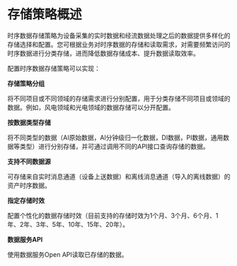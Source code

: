 # 存储策略概述

时序数据存储策略为设备采集的实时数据和经流数据处理之后的数据提供多样化的存储选择和配置。您可根据业务对时序数据的存储和读取需求，对需要频繁访问的时序数据进行分类存储，进而降低数据存储成本、提升数据读取效率。

配置时序数据存储策略可以实现：

**存储策略分组**

将不同项目或不同领域的存储需求进行分别配置，用于分类存储不同项目或领域的数据。例如，风电领域和光电领域的数据存储可以分开配置。

**按数据类型存储**

将不同类型的数据（AI原始数据，AI分钟级归一化数据，DI数据，PI数据，通用数据等类型）进行分别存储，并可通过调用不同的API接口查询存储的数据。

**支持不同数据源**

可存储来自实时消息通道（设备上送数据）和离线消息通道（导入的离线数据）的资产时序数据。

**指定存储时效**

配置个性化的数据存储时效（目前支持的存储时效为1个月、3个月、6个月、1年、2年、3年、5年、10年、15年、20年）。

**数据服务API**

使用数据服务Open API读取已存储的数据。
